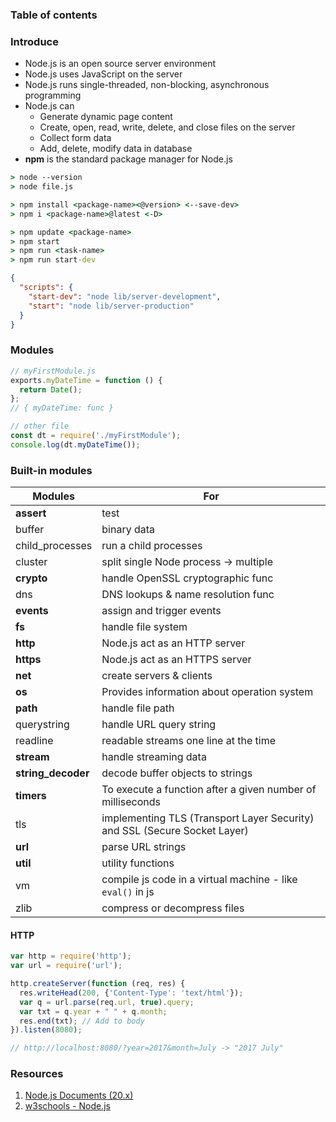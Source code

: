 ### Table of contents

### Introduce
- Node.js is an open source server environment
- Node.js uses JavaScript on the server
- Node.js runs single-threaded, non-blocking, asynchronous programming
- Node.js can
  - Generate dynamic page content
  - Create, open, read, write, delete, and close files on the server
  - Collect form data
  - Add, delete, modify data in database
- **npm** is the standard package manager for Node.js
 
```cmd
> node --version
> node file.js
```

```cmd
> npm install <package-name><@version> <--save-dev>
> npm i <package-name>@latest <-D>

> npm update <package-name>
> npm start
> npm run <task-name>
> npm run start-dev
```
```json
{
  "scripts": {
    "start-dev": "node lib/server-development",
    "start": "node lib/server-production"
  }
}
```

### Modules
```js
// myFirstModule.js
exports.myDateTime = function () {
  return Date();
};
// { myDateTime: func }

// other file
const dt = require('./myFirstModule');
console.log(dt.myDateTime());
```

### Built-in modules
| Modules | For |
| --- | --- |
| **assert** | test |
| buffer | binary data |
| child_processes | run a child processes |
| cluster | split single Node process -> multiple |
| **crypto** | handle OpenSSL cryptographic func |
| dns | DNS lookups & name resolution func |
| **events** | assign and trigger events |
| **fs** | handle file system |
| **http** | Node.js act as an HTTP server |
| **https** | Node.js act as an HTTPS server |
| **net** | create servers & clients |
| **os** | Provides information about operation system |
| **path** | handle file path |
| querystring | handle URL query string |
| readline | readable streams one line at the time |
| **stream** | handle streaming data |
| **string_decoder** | decode buffer objects to strings |
| **timers** | To execute a function after a given number of milliseconds |
| tls | implementing TLS (Transport Layer Security) and SSL (Secure Socket Layer) |
| **url** | parse URL strings |
| **util** | utility functions |
| vm | compile js code in a virtual machine - like `eval()` in js |
| zlib | compress or decompress files |

#### HTTP
```js
var http = require('http');
var url = require('url');

http.createServer(function (req, res) {
  res.writeHead(200, {'Content-Type': 'text/html'});
  var q = url.parse(req.url, true).query;
  var txt = q.year + " " + q.month;
  res.end(txt); // Add to body
}).listen(8080);

// http://localhost:8080/?year=2017&month=July -> "2017 July"
```

### Resources
1. [Node.js Documents (20.x)](https://nodejs.org/docs/latest-v20.x/api/index.html)
2. [w3schools - Node.js]()
